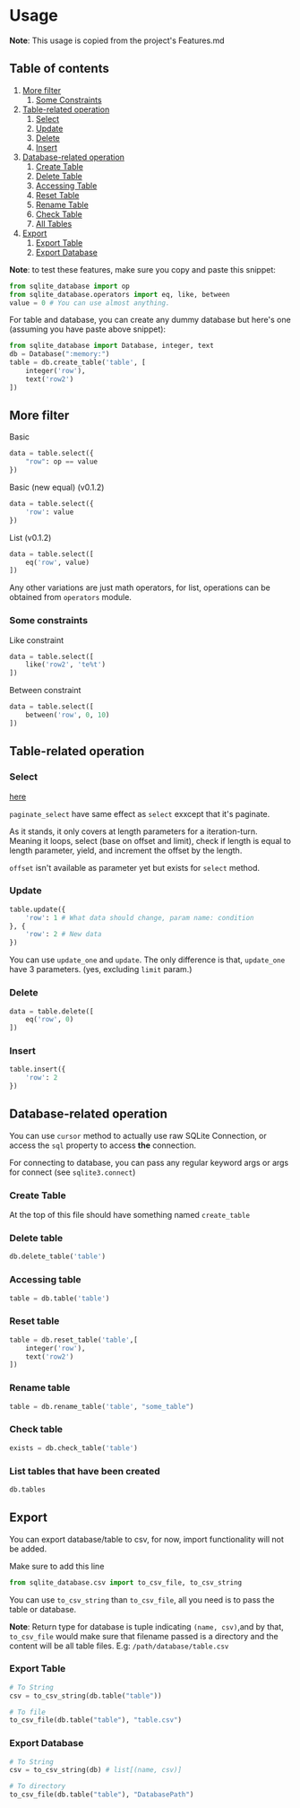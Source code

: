 # Usage

**Note**: This usage is copied from the project's Features.md

## Table of contents

1. [More filter](#more-filter)
    1. [Some Constraints](#some-constraints)
2. [Table-related operation](#table-related-operation)
    1. [Select](#select)
    2. [Update](#update)
    3. [Delete](#delete)
    4. [Insert](#insert)
3. [Database-related operation](#database-related-operation)
    1. [Create Table](#create-table)
    2. [Delete Table](#delete-table)
    3. [Accessing Table](#accessing-table)
    4. [Reset Table](#reset-table)
    5. [Rename Table](#rename-table)
    6. [Check Table](#check-table)
    7. [All Tables](#list-tables-that-have-been-created)
4. [Export](#export)
    1. [Export Table](#export-table)
    2. [Export Database](#export-database)

**Note**: to test these features, make sure you copy and paste this snippet:

```python
from sqlite_database import op
from sqlite_database.operators import eq, like, between
value = 0 # You can use almost anything.
```

For table and database, you can create any dummy database but here's one (assuming you have paste above snippet):

```python
from sqlite_database import Database, integer, text
db = Database(":memory:")
table = db.create_table('table', [
    integer('row'),
    text('row2')
])
```

## More filter

Basic

```python
data = table.select({
    "row": op == value
})
```

Basic (new equal) (v0.1.2)

```python
data = table.select({
    'row': value
})
```

List (v0.1.2)

```python
data = table.select([
    eq('row', value)
])
```

Any other variations are just math operators, for list, operations can be obtained from `operators` module.

### Some constraints

Like constraint

```python
data = table.select([
    like('row2', 'te%t')
])
```

Between constraint

```python
data = table.select([
    between('row', 0, 10)
])
```

## Table-related operation

### Select

[here](#more-filter)

`paginate_select` have same effect as `select` exxcept that it's paginate.

As it stands, it only covers at length parameters for a iteration-turn.
Meaning it loops, select (base on offset and limit), check if length is equal to length parameter, yield, and increment the offset by the length.

`offset` isn't available as parameter yet but exists for `select` method.

### Update

```python
table.update({
    'row': 1 # What data should change, param name: condition
}, {
    'row': 2 # New data
})
```

You can use `update_one` and `update`. The only difference is that, `update_one` have 3 parameters. (yes, excluding `limit` param.)

### Delete

```python
data = table.delete([
    eq('row', 0)
])
```

### Insert

```python
table.insert({
    'row': 2
})
```

## Database-related operation

You can use `cursor` method to actually use raw SQLite Connection, or access the `sql` property to access **the** connection.

For connecting to database, you can pass any regular keyword args or args for connect (see `sqlite3.connect`)

### Create Table

At the top of this file should have something named `create_table`

### Delete table

```python
db.delete_table('table')
```

### Accessing table

```python
table = db.table('table')
```

### Reset table

```python
table = db.reset_table('table',[
    integer('row'),
    text('row2')
])
```

### Rename table

```python
table = db.rename_table('table', "some_table")
```

### Check table

```python
exists = db.check_table('table')
```

### List tables that have been created

```python
db.tables
```

## Export

You can export database/table to csv, for now, import functionality will not be added.

Make sure to add this line

```python
from sqlite_database.csv import to_csv_file, to_csv_string
```

You can use `to_csv_string` than `to_csv_file`, all you need is to pass the table or database.

**Note**: Return type for database is tuple indicating `(name, csv)`,and by that, `to_csv_file` would make sure that filename passed is a directory and the content will be all table files. E.g: `/path/database/table.csv`

### Export Table

```python
# To String
csv = to_csv_string(db.table("table"))

# To file
to_csv_file(db.table("table"), "table.csv")
```

### Export Database

```python
# To String
csv = to_csv_string(db) # list[(name, csv)]

# To directory
to_csv_file(db.table("table"), "DatabasePath")
```
